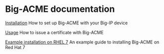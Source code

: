 # Big-ACME documentation

[Installation](installation.md) How to set up Big-ACME with your Big-IP device

[Usage](usage.md) How to issue a certificate with Big-ACME

[Example installation on RHEL 7](RHEL7-example.md) An example guide to installing Big-ACME on Red Hat 7

